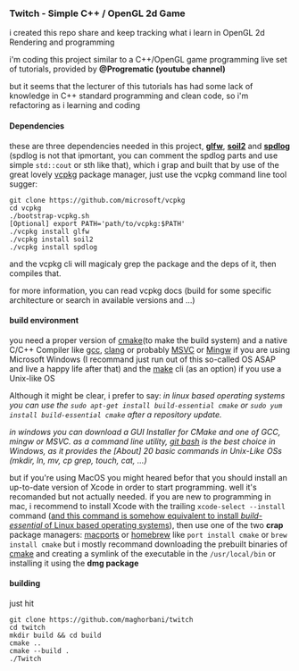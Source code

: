 ### Twitch - Simple C++ / OpenGL 2d Game

i created this repo share and keep tracking what i learn in OpenGL 2d Rendering and programming

i'm coding this project similar to a C++/OpenGL game programming live set of tutorials, provided by **@Progrematic (youtube channel)** 

but it seems that the lecturer of this tutorials has had some lack of knowledge in C++ standard programming and clean code, so i'm refactoring as i learning and coding

####  Dependencies

these are three dependencies needed in this project, **<u>glfw</u>**, **<u>soil2</u>** and **<u>spdlog</u>** (spdlog is not that ipmortant, you can comment the spdlog parts and use simple `std::cout` or sth like that), which i grap and built that by use of the great lovely [vcpkg](https://github.com/microsoft/vcpkg) package manager, just use the vcpkg command line tool sugger:

```shell
git clone https://github.com/microsoft/vcpkg
cd vcpkg
./bootstrap-vcpkg.sh
[Optional] export PATH='path/to/vcpkg:$PATH'
./vcpkg install glfw
./vcpkg install soil2
./vcpkg install spdlog
```

and the vcpkg cli will magicaly grep the package and the deps of it, then compiles that.

for more information, you can read vcpkg docs (build for some specific architecture or search in available versions and ...)

#### build environment

you need a proper version of <u>cmake</u>(to make the build system) and a native C/C++ Compiler like <u>gcc</u>, <u>clang</u> or probably <u>MSVC</u> or <u>Mingw</u> if you are using Microsoft Windows (I recommand just run out of this so-called OS ASAP and live a happy life after that) and the <u>make</u> cli (as an option) if you use a Unix-like OS

Although it might be clear, i prefer to say: *in linux based operating systems you can use the `sudo apt-get install build-essential cmake` or `sudo yum install build-essential cmake` after a repository update.*

 *in windows you can download a GUI Installer for CMake and one of GCC, mingw or MSVC. as a command line utility, [git bash](https://git-scm.com/downloads) is the best choice in Windows, as it provides the [About] 20 basic commands in Unix-Like OSs (mkdir, ln, mv, cp grep, touch, cat, ...)* 

but if you're using MacOS you might heared befor that you should install an up-to-date version of Xcode in order to start programming. well it's recomanded but not actually needed. if you are new to programming in mac, i recommend to install Xcode with the trailing `xcode-select --install` command (<u>and this command is somehow equivalent to install *build-essential* of Linux based operating systems</u>), then use one of the two **crap** package managers: <u>[macports](https://www.macports.org/install.php)</u> or <u>[homebrew](https://brew.sh/)</u> like `port install cmake` or `brew install cmake` but i mostly recommand  downloading the prebuilt binaries of [cmake](https://cmake.org/download/) and creating a symlink of the executable  in the `/usr/local/bin` or installing it using the **dmg package**

#### building

just hit

```shell
git clone https://github.com/maghorbani/twitch
cd twitch
mkdir build && cd build
cmake .. 
cmake --build .
./Twitch
```

